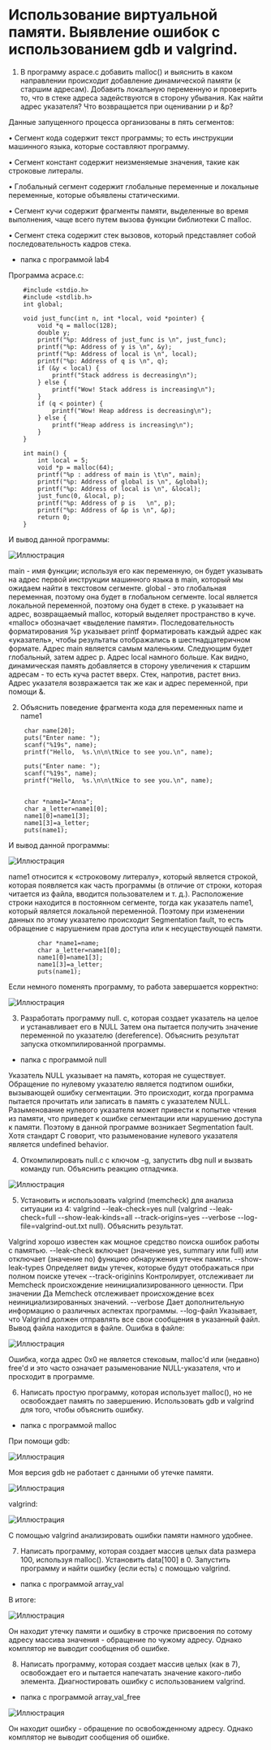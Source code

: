 # Использование виртуальной памяти. Выявление ошибок с использованием gdb и valgrind.

1) В программу aspace.c добавить malloc() и выяснить в каком направлении происходит добавление динамической памяти (к старшим адресам). Добавить локальную переменную и проверить то, что в стеке адреса задействуются в сторону убывания. Как найти адрес указателя? Что возвращается при оценивании p и &p? 

Данные запущенного процесса организованы в пять сегментов: 

• Сегмент кода содержит текст программы; то есть инструкции машинного языка, которые составляют программу. 

• Сегмент констант содержит неизменяемые значения, такие как строковые литералы. 

• Глобальный сегмент содержит глобальные переменные и локальные переменные, которые объявлены статическими. 

• Сегмент кучи содержит фрагменты памяти, выделенные во время выполнения, чаще всего путем вызова функции библиотеки C malloc. 

• Сегмент стека содержит стек вызовов, который представляет собой последовательность кадров стека.

- папка с программой lab4

Программа acpace.c:

        #include <stdio.h>
        #include <stdlib.h>
        int global;

        void just_func(int n, int *local, void *pointer) {
            void *q = malloc(128);
            double y;
            printf("%p: Address of just_func is \n", just_func);
            printf("%p: Address of y is \n", &y);
            printf("%p: Address of local is \n", local);
            printf("%p: Address of q is \n", q);
            if (&y < local) {
                printf("Stack address is decreasing\n");
            } else {
                printf("Wow! Stack address is increasing\n");
            }
            if (q < pointer) {
                printf("Wow! Heap address is decreasing\n");
            } else {
                printf("Heap address is increasing\n");
            }
        }

        int main() {
            int local = 5;
            void *p = malloc(64);
            printf("%p : address of main is \t\n", main);
            printf("%p: Address of global is \n", &global);
            printf("%p: Address of local is \n", &local);
            just_func(0, &local, p);
            printf("%p: Address of p is   \n", p);
            printf("%p: Address of &p is \n", &p);
            return 0;
        }
       
И вывод данной программы:

![Иллюстрация](https://github.com/sergeevaevi/Operating-Systems/raw/master/image/output.png)

main - имя функции; используя его как переменную, он будет указывать на адрес первой инструкции машинного языка в main, который мы ожидаем найти в текстовом сегменте. 
global - это глобальная переменная, поэтому она будет в глобальном сегменте. 
local является локальной переменной, поэтому она будет в стеке. 
p указывает на адрес, возвращаемый malloc, который выделяет пространство в куче. 
«malloc» обозначает «выделение памяти». Последовательность форматирования %p указывает printf форматировать каждый адрес как «указатель», чтобы результаты отображались в шестнадцатеричном формате.
Адрес main является самым маленьким. Следующим будет глобальный, затем адрес p. Адрес local намного больше.
Как видно, динамическая память добавляется в сторону увеличения к старшим адресам - то есть куча растет вверх.
Стек, напротив, растет вниз.
Адрес указателя возвражается так же как и адрес переменной, при помощи &.

2) Объяснить поведение фрагмента кода для переменных name и name1

        char name[20];
        puts("Enter name: ");
        scanf("%19s", name);
        printf("Hello,  %s.\n\n\tNice to see you.\n", name);

        puts("Enter name: ");
        scanf("%19s", name);
        printf("Hello,  %s.\n\n\tNice to see you.\n", name);


        char *name1="Anna";
        char a_letter=name1[0];
        name1[0]=name1[3];
        name1[3]=a_letter;
        puts(name1);

И вывод данной программы:

![Иллюстрация](https://github.com/sergeevaevi/Operating-Systems/raw/master/image/error.png)

name1 относится к «строковому литералу», который является строкой, которая появляется как часть программы (в отличие от строки, которая читается из файла, вводится пользователем и т. д.). Расположение строки находится в постоянном сегменте, тогда как указатель name1, который является локальной переменной.
Поэтому при изменении данных по этому указателю происходит Segmentation fault, то есть обращение с нарушением прав доступа или к несуществующей памяти. 

            char *name1=name;
            char a_letter=name1[0];
            name1[0]=name1[3];
            name1[3]=a_letter;
            puts(name1);
            
Если немного поменять программу, то работа завершается корректно:

![Иллюстрация](https://github.com/sergeevaevi/Operating-Systems/raw/master/image/without_error.png)

3) Разработать программу null. c, которая создает указатель на целое и устанавливает его в NULL Затем она пытается получить значение переменной по указателю (dereference). Объяснить результат запуска откомпилированной программы.

- папка с программой null

Указатель NULL указывает на память, которая не существует. Обращение по нулевому указателю является подтипом ошибки, вызывающей ошибку сегментации. Это происходит, когда программа пытается прочитать или записать в память с указателем NULL. Разыменование нулевого указателя может привести к попытке чтения из памяти, что приведет к ошибке сегментации или нарушению доступа к памяти. Поэтому в данной программе возникает Segmentation fault. Хотя стандарт C говорит, что разыменование нулевого указателя является undefined behavior.

4) Откомпилировать null.c с ключом -g, запустить dbg null и вызвать команду run. Объяснить реакцию отладчика. 

![Иллюстрация](https://github.com/sergeevaevi/Operating-Systems/raw/master/image/null_gdb.png)

5) Установить и использовать valgrind (memcheck) для анализа ситуации из 4: valgrind --leak-check=yes null (valgrind --leak-check=full --show-leak-kinds=all --track-origins=yes --verbose --log-file=valgrind-out.txt null). Объяснить результат.

Valgrind хорошо известен как мощное средство поиска ошибок работы с памятью. 
--leak-check
включает (значение yes, summary или full) или отключает (значение no) функцию обнаружения утечек памяти.
--show-leak-types 
Определяет виды утечек, которые будут отображаться при полном поиске утечек
--track-originins
Контролирует, отслеживает ли Memcheck происхождение неинициализированного ценности. При значении Да Memcheck отслеживает происхождение всех неинициализированных значений. 
--verbose
Дает дополнительную информацию о различных аспектах программы.
--log-файл
Указывает, что Valgrind должен отправлять все свои сообщения в указанный файл.
Вывод файла находится в файле. Ошибка в файле:

![Иллюстрация](https://github.com/sergeevaevi/Operating-Systems/raw/master/image/null_gdb.png)

Ошибка, когда адрес 0x0 не является стековым, malloc'd или (недавно) free'd и это часто означает разыменование NULL-указателя, что и просходит в программе. 

6) Написать простую программу, которая использует malloc(), но не освобождает память по завершению. Использовать gdb и valgrind для того, чтобы объяснить ошибку.

- папка с программой malloc

При помощи gdb:

![Иллюстрация](https://github.com/sergeevaevi/Operating-Systems/raw/master/image/gdb_mem_leak.png)

Моя версия gdb не работает с данными об утечке памяти.

![Иллюстрация](https://github.com/sergeevaevi/Operating-Systems/raw/master/image/ver_gdb.png)

valgrind:

![Иллюстрация](https://github.com/sergeevaevi/Operating-Systems/raw/master/image/valgrind_malloc.png)

С помощью valgrind анализировать ошибки памяти намного удобнее. 

7) Написать программу, которая создает массив целых data размера 100, используя malloc(). Установить data[100] в 0. Запустить программу и найти ошибку (если есть) с помощью valgrind.

- папка с программой array_val

В итоге:

![Иллюстрация](https://github.com/sergeevaevi/Operating-Systems/raw/master/image/val_malloc_data.png)
 
Он находит утечку памяти и ошибку в строчке присвоения по сотому адресу массива значения - обращение по чужому адресу. Однако комплятор не выводит сообщения об ошибке.

8) Написать программу, которая создает массив целых (как в 7), освобождает его и пытается напечатать значение какого-либо элемента. Диагностировать ошибку с использованием valgrind.

- папка с программой array_val_free

![Иллюстрация](https://github.com/sergeevaevi/Operating-Systems/raw/master/image/val_malloc_data.png)

Он находит ошибку - обращение по освобожденному адресу. Однако комплятор не выводит сообщения об ошибке.
